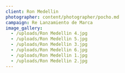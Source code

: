 ```yaml
---
client: Ron Medellin
photographer: content/photographer/pocho.md
campaign: Re Lanzamiento de Marca
image_gallery:
  - /uploads/Ron Medellin 4.jpg
  - /uploads/Ron Medellin 5.jpg
  - /uploads/Ron Medellin 3.jpg
  - /uploads/Ron Medellin 6.jpg
  - /uploads/Ron Medellin 1.jpg
  - /uploads/Ron Medellin 2.jpg
---
```


